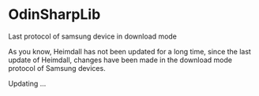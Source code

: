 # OdinSharpLib
Last protocol of samsung device in download mode

As you know, Heimdall has not been updated for a long time, since the last update of Heimdall, changes have been made in the download mode protocol of Samsung devices.

Updating ...
